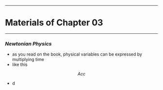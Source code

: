 
---

# Materials of Chapter 03

---

### _Newtonian Physics_
- as you read on the book, physical variables can be expressed by multiplying time
- like this

$$
Acc
$$

- d